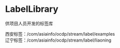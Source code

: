 # LabelLibrary
供项目人员开发的标签库

西安标签：/com/asiainfo/ocdp/stream/label/examples  
辽宁标签：/com/asiainfo/ocdp/stream/label/liaoning  
